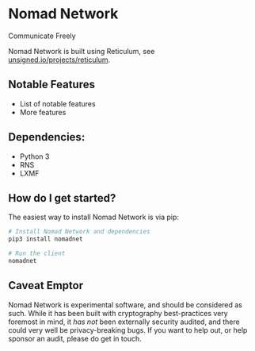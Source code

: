 Nomad Network
==========

Communicate Freely

Nomad Network is built using Reticulum, see [unsigned.io/projects/reticulum](https://unsigned.io/projects/reticulum/).

## Notable Features
 - List of notable features
 - More features

## Dependencies:
 - Python 3
 - RNS
 - LXMF

## How do I get started?
The easiest way to install Nomad Network is via pip:

```bash
# Install Nomad Network and dependencies
pip3 install nomadnet

# Run the client
nomadnet
```

## Caveat Emptor
Nomad Network is experimental software, and should be considered as such. While it has been built with cryptography best-practices very foremost in mind, it _has not_ been externally security audited, and there could very well be privacy-breaking bugs. If you want to help out, or help sponsor an audit, please do get in touch.